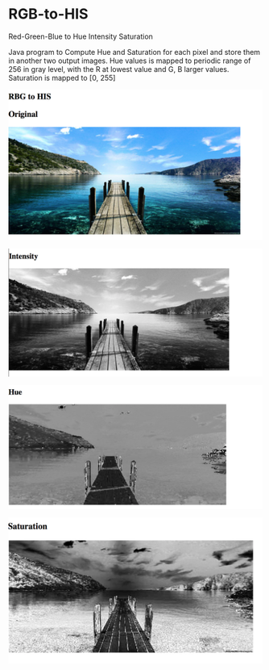 # RGB-to-HIS
Red-Green-Blue to Hue Intensity Saturation


Java program to Compute  Hue and Saturation for each pixel and store them in another two output images. Hue values is mapped to periodic range of 256 in gray level, with the R at lowest value and G, B larger values. Saturation is mapped to [0, 255]


![alt text](https://github.com/pritesh899/RGB-to-HIS/blob/master/Results/1.png)

![alt text](https://github.com/pritesh899/RGB-to-HIS/blob/master/Results/2.png)

![alt text](https://github.com/pritesh899/RGB-to-HIS/blob/master/Results/3.png)

![alt text](https://github.com/pritesh899/RGB-to-HIS/blob/master/Results/4.png)



